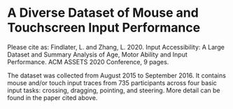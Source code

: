 # A Diverse Dataset of Mouse and Touchscreen Input Performance

Please cite as:
Findlater, L. and Zhang, L. 2020. Input Accessibility: A Large Dataset and Summary Analysis of Age, Motor Ability and Input Performance. ACM ASSETS 2020 Conference, 9 pages.

The dataset was collected from August 2015 to September 2016. It contains mouse and/or touch input traces from 735 participants across four basic input tasks: crossing, dragging, pointing, and steering. More detail can be found in the paper cited above.
